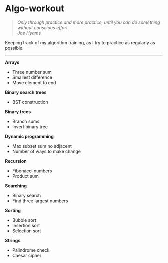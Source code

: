 # Algo-workout

> *Only through practice and more practice, until you can do something without conscious effort.*  
> *Joe Hyams*

Keeping track of my algorithm training, as I try to practice as regularly as possible.
___

**Arrays**
* Three number sum
* Smallest difference
* Move element to end

**Binary search trees**
* BST construction

**Binary trees**
* Branch sums
* Invert binary tree

**Dynamic programming**
* Max subset sum no adjacent
* Number of ways to make change

**Recursion**
* Fibonacci numbers
* Product sum

**Searching**
* Binary search
* Find three largest numbers

**Sorting**
* Bubble sort
* Insertion sort
* Selection sort

**Strings**
* Palindrome check
* Caesar cipher
